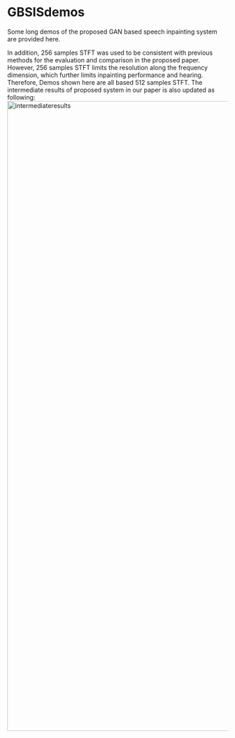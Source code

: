 # GBSISdemos
Some long demos of the proposed GAN based speech inpainting system are provided here.

In addition, 256 samples STFT was used to be consistent with previous methods for the evaluation and comparison in the proposed paper. However, 256 samples STFT limits the resolution along the frequency dimension, which further limits inpainting performance and hearing. Therefore, Demos shown here are all based 512 samples STFT. The intermediate results of proposed system in our paper is also updated as following:
<img width="1438" alt="intermediateresults" src="https://user-images.githubusercontent.com/70113757/161493421-081e65f5-5a73-4c0c-a1f8-102ae0fa1276.png">
